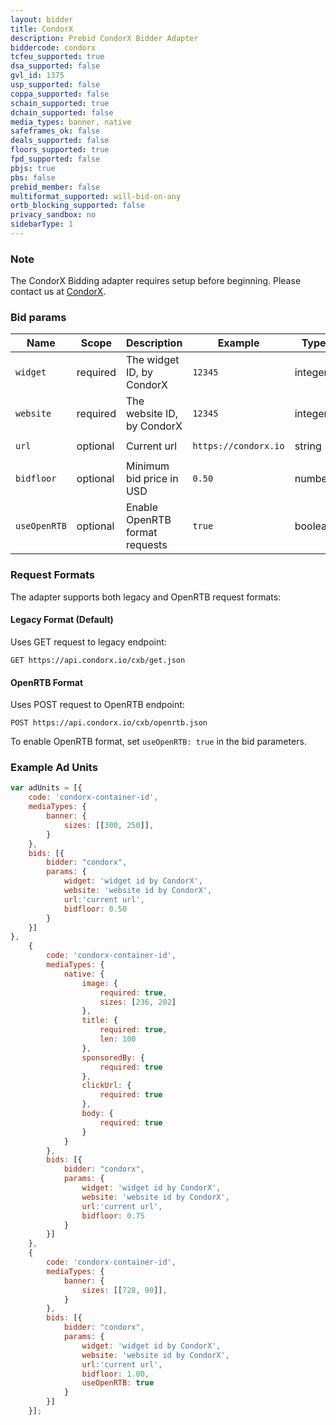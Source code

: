 ```yaml
---
layout: bidder
title: CondorX
description: Prebid CondorX Bidder Adapter
biddercode: condorx
tcfeu_supported: true
dsa_supported: false
gvl_id: 1375
usp_supported: false
coppa_supported: false
schain_supported: true
dchain_supported: false
media_types: banner, native
safeframes_ok: false
deals_supported: false
floors_supported: true
fpd_supported: false
pbjs: true
pbs: false
prebid_member: false
multiformat_supported: will-bid-on-any
ortb_blocking_supported: false
privacy_sandbox: no
sidebarType: 1
---
```


### Note

The CondorX Bidding adapter requires setup before beginning. Please contact us at [CondorX](https://condorx.io).

### Bid params

| Name     | Scope    | Description                                                 | Example              | Type    | Default |
|----------|----------|-------------------------------------------------------------|----------------------|---------|---------|
| `widget` | required | The widget ID, by CondorX                                  | `12345`              | integer | - |
| `website`| required | The website ID, by CondorX                                  | `12345`              | integer | - |
| `url`    | optional | Current url                                                 | `https://condorx.io` | string  | `'current url'` |
| `bidfloor` | optional | Minimum bid price in USD                                  | `0.50`               | number  | `-1` |
| `useOpenRTB` | optional | Enable OpenRTB format requests                          | `true`               | boolean | `false` |

### Request Formats

The adapter supports both legacy and OpenRTB request formats:

#### Legacy Format (Default)
Uses GET request to legacy endpoint:

```http
GET https://api.condorx.io/cxb/get.json
```

#### OpenRTB Format
Uses POST request to OpenRTB endpoint:

```http
POST https://api.condorx.io/cxb/openrtb.json
```

To enable OpenRTB format, set `useOpenRTB: true` in the bid parameters.

### Example Ad Units

```javascript
var adUnits = [{
    code: 'condorx-container-id',
    mediaTypes: {
        banner: {
            sizes: [[300, 250]],
        }
    },
    bids: [{
        bidder: "condorx",
        params: {
            widget: 'widget id by CondorX',
            website: 'website id by CondorX',
            url:'current url',
            bidfloor: 0.50
        }
    }]
},
    {
        code: 'condorx-container-id',
        mediaTypes: {
            native: {
                image: {
                    required: true,
                    sizes: [236, 202]
                },
                title: {
                    required: true,
                    len: 100
                },
                sponsoredBy: {
                    required: true
                },
                clickUrl: {
                    required: true
                },
                body: {
                    required: true
                }
            }
        },
        bids: [{
            bidder: "condorx",
            params: {
                widget: 'widget id by CondorX',
                website: 'website id by CondorX',
                url:'current url',
                bidfloor: 0.75
            }
        }]
    },
    {
        code: 'condorx-container-id',
        mediaTypes: {
            banner: {
                sizes: [[728, 90]],
            }
        },
        bids: [{
            bidder: "condorx",
            params: {
                widget: 'widget id by CondorX',
                website: 'website id by CondorX',
                url:'current url',
                bidfloor: 1.00,
                useOpenRTB: true
            }
        }]
    }];
```
